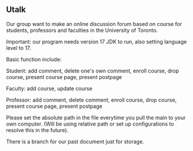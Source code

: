 ## Utalk

Our group want to make an online discussion forum based on course for students, professors and faculties in the University of Toronto. 

Important: our program needs version 17 JDK to run, also setting language level to 17.

Basic function include: 

Student: add comment, delete one's own comment, enroll course, drop course, present course page, present postpage 

Faculty: add course, update course

Professor: add comment, delete comment, enroll course, drop course, present course page, present postpage 

Please set the absolute path in the file everytime you pull the main to your own computer. (Will be using relative path or set up configurations to resolve this in the future). 

There is a branch for our past document just for storage. 
